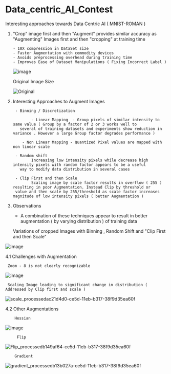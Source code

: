 # Data_centric_AI_Contest 
Interesting approaches towards Data Centric AI  ( MNIST-ROMAN )

1.  "Crop" image first  and then "Augment" provides similar accuracy as "Augmenting" Images first and then "cropping" at training time 

        - 10X compression in DataSet size
        - Faster Augmentation with commodity devices
        - Avoids preprocessing overhead during training time
        - Improves Ease of Dataset Manipulations ( Fixing Incorrect Label ) 

	![image](https://user-images.githubusercontent.com/4832280/131283487-3a891061-6175-471b-9ac3-2122bed56db4.png)
	
      Original Image Size 
  
     ![Original](https://user-images.githubusercontent.com/4832280/131283812-470058c7-90ff-46f9-ba3b-665aa994f694.PNG)


2.  Interesting Approaches to Augment Images 
      
         - Binning / Discretization 
       
                - Linear Mapping  - Group pixels of similar intensity to same value ( Group by a factor of 2 or 3 works well to 
           several of training datasets and experiments show reduction in variance . However a large Group factor degrades performance )
	   
	 		- Non Linear Mapping - Quantized Pixel values are mapped with non linear scale
	   
         - Random shift
                Increasing low intensity pixels while decrease high intensity pixels with random factor appears to be a useful
           way to modify data distribution in several cases 
	   
         - Clip First and then Scale 
                Scaling image by scale factor results in overflow ( 255 ) resulting in poor Augmentation. Instead Clip by threshold or 
	  	 value and then scale by 255/threshold as scale factor increases magnitude of low intensity pixels ( better Augmentation )
		 
		 
3.  Observations 

      - A combination of these techniques appear to  result in better augmentation ( by varying distribution ) of training data  


     Variations of cropped Images with Binning , Random Shift and "Clip First and then Scale" 

![image](https://user-images.githubusercontent.com/4832280/131782644-05918ccf-f426-4b07-b137-bfee92d0e299.png)

4.1     Challenges with Augmentation

	 Zoom - 8 is not clearly recognizable

![image](https://user-images.githubusercontent.com/4832280/131782872-9daebe29-4292-4ed8-8bd9-6df1fb2a6b45.png)

	 Scaling Image leading to significant change in distribution ( Addressed by Clip first and scale )

![scale_processedac21d4d0-ce5d-11eb-b317-38f9d35ea60f](https://user-images.githubusercontent.com/4832280/131783752-adbce163-7265-4da0-bffb-1759b208613d.png)


4.2    Other Augmentations

        Hessian

![image](https://user-images.githubusercontent.com/4832280/131783833-12313fe2-4565-4581-bc5f-307899ce67b2.png)

         Flip
	 
![Flip_processedb149af64-ce5d-11eb-b317-38f9d35ea60f](https://user-images.githubusercontent.com/4832280/131784047-54a5a30c-fe23-481c-b6ff-249f61fd0da8.png)

        Gradient
	
![gradient_processedb13b027a-ce5d-11eb-b317-38f9d35ea60f](https://user-images.githubusercontent.com/4832280/131784095-5768f9a9-7eb4-40c7-afd1-d1947f3f4d18.png)


   
